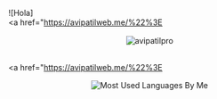 ![Hola]
<br><a href="https://avipatilweb.me/%22%3E<p align="center">&nbsp;<img align="center" href="https://github.com/Davoyandun" src="https://github-readme-stats.vercel.app/api?username=Davoyandun&theme=chartreuse-dark&show_icons=true" alt="avipatilpro"/></p></a>   <br><a href="https://avipatilweb.me/%22%3E<p align="center">&nbsp;<img align="center" src="https://github-readme-stats.vercel.app/api/top-langs/?username=Davoyandun&theme=chartreuse-dark&layout=compact&langs_count=10&hide_border=true&show_icons=true" alt="Most Used Languages By Me"/></p></a><br>
